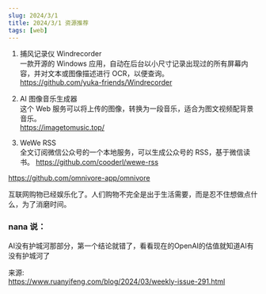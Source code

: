 ```yaml
---
slug: 2024/3/1
title: 2024/3/1 资源推荐
tags: [web]
---
```


1. 捕风记录仪 Windrecorder  
一款开源的 Windows 应用，自动在后台以小尺寸记录出现过的所有屏幕内容，并对文本或图像描述进行 OCR，以便查询。  
https://github.com/yuka-friends/Windrecorder

2. AI 图像音乐生成器  
这个 Web 服务可以将上传的图像，转换为一段音乐，适合为图文视频配背景音乐。  
https://imagetomusic.top/

3. WeWe RSS  
全文订阅微信公众号的一个本地服务，可以生成公众号的 RSS，基于微信读书。
https://github.com/cooderl/wewe-rss

https://github.com/omnivore-app/omnivore

互联网购物已经娱乐化了。人们购物不完全是出于生活需要，而是忍不住想做点什么，为了消磨时间。

### nana 说：
AI没有护城河那部分，第一个结论就错了，看看现在的OpenAI的估值就知道AI有没有护城河了

来源:  
https://www.ruanyifeng.com/blog/2024/03/weekly-issue-291.html